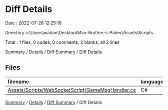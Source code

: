 # Diff Details

Date : 2022-07-28 12:25:18

Directory c:\\Users\\wadan\\Desktop\\Man-Brother-s-Poker\\Assets\\Scripts

Total : 1 files,  0 codes, 0 comments, 2 blanks, all 2 lines

[Summary](results.md) / [Details](details.md) / [Diff Summary](diff.md) / Diff Details

## Files
| filename | language | code | comment | blank | total |
| :--- | :--- | ---: | ---: | ---: | ---: |
| [Assets/Scripts/WebSocketScript/GameMsgHandler.cs](/Assets/Scripts/WebSocketScript/GameMsgHandler.cs) | C# | 0 | 0 | 2 | 2 |

[Summary](results.md) / [Details](details.md) / [Diff Summary](diff.md) / Diff Details